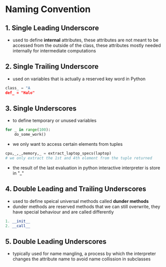 # **Naming Convention**
## **1. Single Leading Underscore**
- used to define **internal** attributes, these attributes are not meant to be accessed from the outside of the class, these attributes mostly needed internally for intermediate computations

## **2. Single Trailing Underscore**
- used on variables that is actually a reserved key word in Python
```python
class_ = "A
def_ = "Halo"
```

## **3. Single Underscores**
- to define temporary or unused variables
```python
for _ in range(100):
    do_some_work()
```
- we only want to access certain elements from tuples
```python
cpu,_,_,memory,_ = extract_laptop_specs(laptop)
# we only extract the 1st and 4th element from the tuple returned
```
- the result of the last evaluation in python interactive interpreter is store in "_"

## **4. Double Leading and Trailing Underscores**
- used to define speical universal methods called **dunder methods**
- dunder methods are reserved methods that we can still overwrite, they have special behaviour and are called differently
```python
1. __init__
2. __call__
```

## **5. Double Leading Underscores**
- typically used for name mangling, a process by which the interpreter changes the attribute name to avoid name collission in subclasses